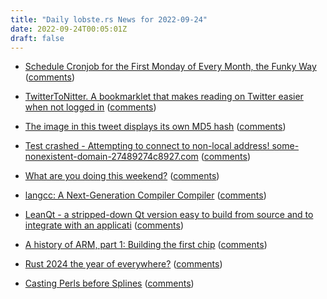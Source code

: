 ```yaml
---
title: "Daily lobste.rs News for 2022-09-24"
date: 2022-09-24T00:05:01Z
draft: false
---
```






- [Schedule Cronjob for the First Monday of Every Month, the Funky Way](https://blog.healthchecks.io/2022/09/schedule-cron-job-the-funky-way/)
  ([comments](https://lobste.rs/s/x4apoq/schedule_cronjob_for_first_monday_every))



- [TwitterToNitter. A bookmarklet that makes reading on Twitter easier when not logged in](https://github.com/no-gravity/TwitterToNitter)
  ([comments](https://lobste.rs/s/kbyc5j/twittertonitter_bookmarklet_makes))



- [The image in this tweet displays its own MD5 hash](https://twitter.com/david3141593/status/1573218394358386688)
  ([comments](https://lobste.rs/s/yh4fwl/image_this_tweet_displays_its_own_md5_hash))



- [Test crashed - Attempting to connect to non-local address! some-nonexistent-domain-27489274c8927.com](https://bugzilla.mozilla.org/show_bug.cgi?id=1791519)
  ([comments](https://lobste.rs/s/p308tu/test_crashed_attempting_connect_non))



- [What are you doing this weekend?]()
  ([comments](https://lobste.rs/s/cdorky/what_are_you_doing_this_weekend))



- [langcc: A Next-Generation Compiler Compiler](https://github.com/jzimmerman/langcc)
  ([comments](https://lobste.rs/s/rkmmjc/langcc_next_generation_compiler))



- [LeanQt - a stripped-down Qt version easy to build from source and to integrate with an applicati](https://github.com/rochus-keller/LeanQt)
  ([comments](https://lobste.rs/s/fgreow/leanqt_stripped_down_qt_version_easy))



- [A history of ARM, part 1: Building the first chip](https://arstechnica.com/?p=1879525)
  ([comments](https://lobste.rs/s/ocozei/history_arm_part_1_building_first_chip))



- [Rust 2024 the year of everywhere?](https://smallcultfollowing.com/babysteps/blog/2022/09/22/rust-2024-the-year-of-everywhere/)
  ([comments](https://lobste.rs/s/cwdyyn/rust_2024_year_everywhere))



- [Casting Perls before Splines](http://blogs.perl.org/users/saif/2022/09/perls-before-splines.html)
  ([comments](https://lobste.rs/s/lfae0x/casting_perls_before_splines))


